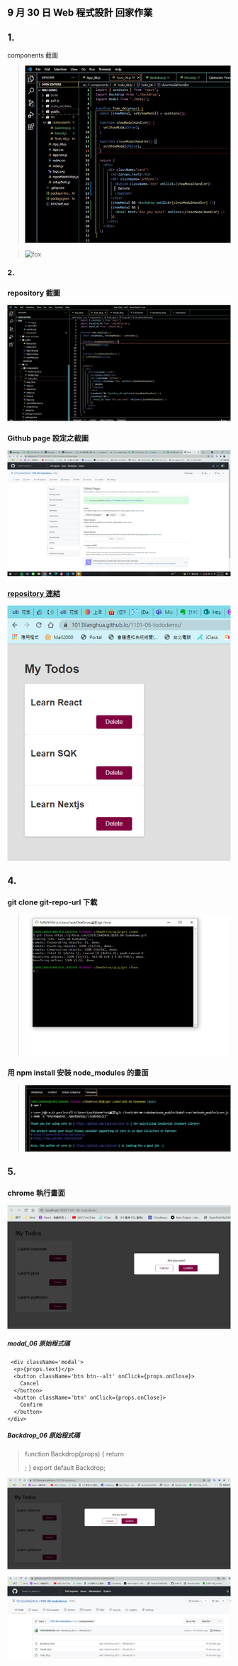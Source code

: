 ## <font color="black">9 月 30 日 Web 程式設計 回家作業 </font>

## 1.

components 截圖

> ![fox](./md_06-作業圖片/hw11.jpg)

> ![fox](./hw1_06-作業圖片/hw9.jpg)

### 2.

### repository 截圖

![fox](./md_06-作業圖片/1013.jpg)

### Github page 設定之截圖

![fox](./md_06-作業圖片/hw2.jpg)

### [repository 連結](https://1013lianghua.github.io/1101-06-tododemo/)

![fox](./md_06-作業圖片/hw14.png)

## 4.

### git clone git-repo-url 下載

> ![fox](./md_06-作業圖片/hw6.jpg)

### 用 npm install 安裝 node_modules 的畫面

> ![fox](./md_06-作業圖片/hw16.jpg)

## 5.

### chrome 執行畫面

![hw17](./md_06-作業圖片/hw17.jpg)

##### modal_06 原始程式碼

>

     <div className='modal'>
      <p>{props.text}</p>
      <button className='btn btn--alt' onClick={props.onClose}>
        Cancel
      </button>
      <button className='btn' onClick={props.onClose}>
        Confirm
      </button>
    </div>

>

##### Backdrop_06 原始程式碼

> function Backdrop(props) {
> return <div className='backdrop' onClick={props.onClick} />;
> }
> export default Backdrop;

![fox](./md_06-作業圖片/10月七號.jpg)

![fox](./md_06-作業圖片/10月七號之一.jpg)
